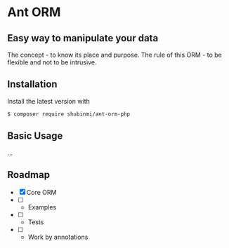 # Ant ORM 
## Easy way to manipulate your data

The concept - to know its place and purpose.
The rule of this ORM - to be flexible and not to be intrusive.

## Installation

Install the latest version with

```bash
$ composer require shubinmi/ant-orm-php
```

## Basic Usage
...

## Roadmap

- [x] Core ORM
- [ ] + Examples
- [ ] + Tests
- [ ] + Work by annotations